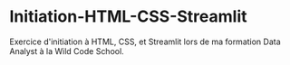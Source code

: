 # Initiation-HTML-CSS-Streamlit
Exercice d'initiation à HTML, CSS, et Streamlit lors de ma formation Data Analyst à la Wild Code School.
